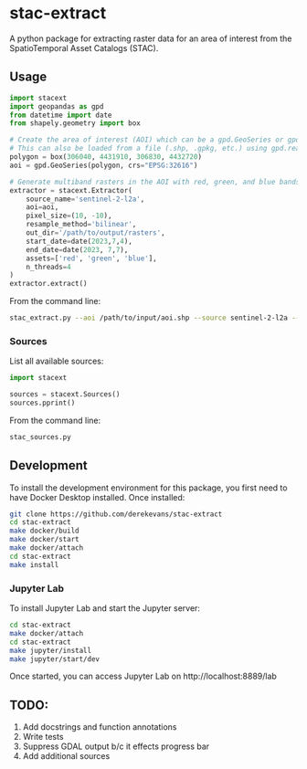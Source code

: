 
# stac-extract

A python package for extracting raster data for an area of interest from the SpatioTemporal Asset Catalogs (STAC).

## Usage

```python
import stacext
import geopandas as gpd
from datetime import date
from shapely.geometry import box

# Create the area of interest (AOI) which can be a gpd.GeoSeries or gpd.GeoDataFrame
# This can also be loaded from a file (.shp, .gpkg, etc.) using gpd.read_file
polygon = box(306040, 4431910, 306830, 4432720)
aoi = gpd.GeoSeries(polygon, crs="EPSG:32616")

# Generate multiband rasters in the AOI with red, green, and blue bands (in that order) from Sentinel-2 L2A for each available date in the date range
extractor = stacext.Extractor(
    source_name='sentinel-2-l2a', 
    aoi=aoi, 
    pixel_size=(10, -10), 
    resample_method='bilinear',
    out_dir='/path/to/output/rasters', 
    start_date=date(2023,7,4), 
    end_date=date(2023, 7,7), 
    assets=['red', 'green', 'blue'],
    n_threads=4
)
extractor.extract()
```

From the command line:
```sh
stac_extract.py --aoi /path/to/input/aoi.shp --source sentinel-2-l2a --pixel_x 10 --pixel_y -10 --resample_method bilinear --start_date 2023-07-04 --end_date 2023-07-07 -a red -a green -a blue --n_threads 4 --out_dir /path/to/output/rasters
```

### Sources

List all available sources:

```python
import stacext

sources = stacext.Sources()
sources.pprint()
```

From the command line:

```sh
stac_sources.py
```

## Development

To install the development environment for this package, you first need to have Docker Desktop installed.  Once installed:

```sh
git clone https://github.com/derekevans/stac-extract
cd stac-extract
make docker/build
make docker/start
make docker/attach
cd stac-extract
make install
```

### Jupyter Lab
To install Jupyter Lab and start the Jupyter server:

```sh
cd stac-extract
make docker/attach
cd stac-extract
make jupyter/install
make jupyter/start/dev
```

Once started, you can access Jupyter Lab on http://localhost:8889/lab

## TODO:
1. Add docstrings and function annotations
2. Write tests
3. Suppress GDAL output b/c it effects progress bar
4. Add additional sources